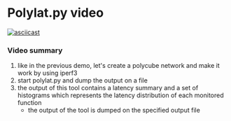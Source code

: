 # Polylat.py video
[![asciicast](https://asciinema.org/a/231760.svg)](https://asciinema.org/a/231760)

### Video summary

1. like in the previous demo, let's create a polycube network and make it work by using iperf3
2. start polylat.py and dump the output on a file
3. the output of this tool contains a latency summary and a set of histograms which represents the latency distribution of each monitored function
   * the output of the tool is dumped on the specified output file